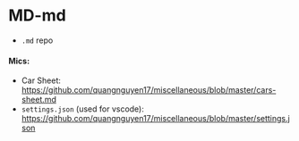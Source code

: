 # MD-md

- `.md` repo

#### Mics:

- Car Sheet: https://github.com/quangnguyen17/miscellaneous/blob/master/cars-sheet.md
- `settings.json` (used for vscode): https://github.com/quangnguyen17/miscellaneous/blob/master/settings.json
